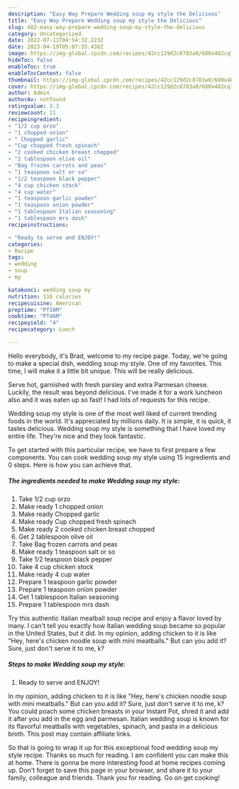 ```yaml
---
description: "Easy Way Prepare Wedding soup my style the Delicious"
title: "Easy Way Prepare Wedding soup my style the Delicious"
slug: 482-easy-way-prepare-wedding-soup-my-style-the-delicious
category: Uncategorized
date: 2022-07-11T04:54:32.223Z
date: 2023-04-19T05:07:55.438Z
image: https://img-global.cpcdn.com/recipes/42cc129d2c8783a0/680x482cq70/wedding-soup-my-style-recipe-main-photo.jpg
hideToc: false
enableToc: true
enableTocContent: false
thumbnail: https://img-global.cpcdn.com/recipes/42cc129d2c8783a0/680x482cq70/wedding-soup-my-style-recipe-main-photo.jpg
cover: https://img-global.cpcdn.com/recipes/42cc129d2c8783a0/680x482cq70/wedding-soup-my-style-recipe-main-photo.jpg
author: Admin
authorAv: notfound
ratingvalue: 3.3
reviewcount: 21
recipeingredient:
- "1/2 cup orzo"
- "1 chopped onion"
- " Chopped garlic"
- "Cup chopped fresh spinach"
- "2 cooked chicken breast chopped"
- "2 tablespoon olive oil"
- "Bag frozen carrots and peas"
- "1 teaspoon salt or so"
- "1/2 teaspoon black pepper"
- "4 cup chicken stock"
- "4 cup water"
- "1 teaspoon garlic powder"
- "1 teaspoon onion powder"
- "1 tablespoon Italian seasoning"
- "1 tablespoon mrs dash"
recipeinstructions:

- "Ready to serve and ENJOY!"
categories:
- Recipe
tags:
- wedding
- soup
- my

katakunci: wedding soup my 
nutrition: 116 calories
recipecuisine: American
preptime: "PT10M"
cooktime: "PT46M"
recipeyield: "4"
recipecategory: Lunch

---
```



Hello everybody, it's Brad, welcome to my recipe page. Today, we're going to make a special dish, wedding soup my style. One of my favorites. This time, I will make it a little bit unique. This will be really delicious.

Serve hot, garnished with fresh parsley and extra Parmesan cheese. Luckily, the result was beyond delicious. I&#39;ve made it for a work luncheon also and it was eaten up so fast! I had lots of requests for this recipe.

Wedding soup my style is one of the most well liked of current trending foods in the world. It's appreciated by millions daily. It is simple, it is quick, it tastes delicious. Wedding soup my style is something that I have loved my entire life. They're nice and they look fantastic.


To get started with this particular recipe, we have to first prepare a few components. You can cook wedding soup my style using 15 ingredients and 0 steps. Here is how you can achieve that.

<!--inarticleads1-->

##### The ingredients needed to make Wedding soup my style:

1. Take 1/2 cup orzo
1. Make ready 1 chopped onion
1. Make ready  Chopped garlic
1. Make ready Cup chopped fresh spinach
1. Make ready 2 cooked chicken breast chopped
1. Get 2 tablespoon olive oil
1. Take Bag frozen carrots and peas
1. Make ready 1 teaspoon salt or so
1. Take 1/2 teaspoon black pepper
1. Take 4 cup chicken stock
1. Make ready 4 cup water
1. Prepare 1 teaspoon garlic powder
1. Prepare 1 teaspoon onion powder
1. Get 1 tablespoon Italian seasoning
1. Prepare 1 tablespoon mrs dash


Try this authentic Italian meatball soup recipe and enjoy a flavor loved by many. I can&#39;t tell you exactly how Italian wedding soup became so popular in the United States, but it did. In my opinion, adding chicken to it is like &#34;Hey, here&#39;s chicken noodle soup with mini meatballs.&#34; But can you add it? Sure, just don&#39;t serve it to me, k? 

<!--inarticleads2-->

##### Steps to make Wedding soup my style:


1. Ready to serve and ENJOY!

In my opinion, adding chicken to it is like &#34;Hey, here&#39;s chicken noodle soup with mini meatballs.&#34; But can you add it? Sure, just don&#39;t serve it to me, k? You could poach some chicken breasts in your Instant Pot, shred it and add it after you add in the egg and parmesan. Italian wedding soup is known for its flavorful meatballs with vegetables, spinach, and pasta in a delicious broth. This post may contain affiliate links. 

So that is going to wrap it up for this exceptional food wedding soup my style recipe. Thanks so much for reading. I am confident you can make this at home. There is gonna be more interesting food at home recipes coming up. Don't forget to save this page in your browser, and share it to your family, colleague and friends. Thank you for reading. Go on get cooking!
